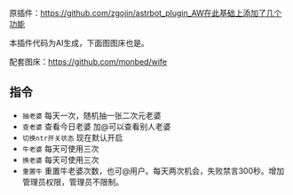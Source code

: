 原插件：https://github.com/zgojin/astrbot_plugin_AW在此基础上添加了几个功能

本插件代码为AI生成，下面图图床也是。

配套图床：https://github.com/monbed/wife
## 指令 ##
- `抽老婆` 每天一次，随机抽一张二次元老婆
- `查老婆` 查看今日老婆 加@可以查看别人老婆
- `切换ntr开关状态` 现在默认开启
- `牛老婆` 每天可使用三次
- `换老婆` 每天可使用三次
- `重置牛` 重置牛老婆次数，也可@用户。每天两次机会，失败禁言300秒。增加管理员权限，管理员不限制。
